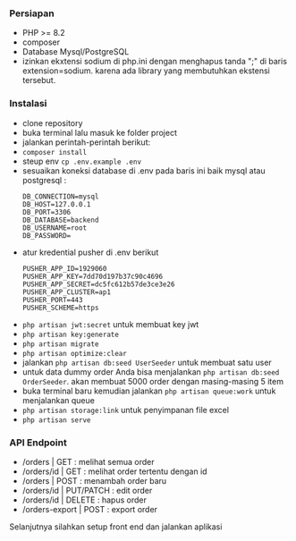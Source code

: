 ### Persiapan

-   PHP >= 8.2
-   composer
-   Database Mysql/PostgreSQL
-   izinkan ekxtensi sodium di php.ini dengan menghapus tanda ";" di baris extension=sodium. karena ada library yang membutuhkan ekstensi tersebut.

### Instalasi

-   clone repository
-   buka terminal lalu masuk ke folder project
-   jalankan perintah-perintah berikut:
-   `composer install`
-   steup env
    `cp .env.example .env`
-   sesuaikan koneksi database di .env pada baris ini baik mysql atau postgresql :
    ```
    DB_CONNECTION=mysql
    DB_HOST=127.0.0.1
    DB_PORT=3306
    DB_DATABASE=backend
    DB_USERNAME=root
    DB_PASSWORD=
    ```
-   atur kredential pusher di .env berikut
    ```
    PUSHER_APP_ID=1929060
    PUSHER_APP_KEY=7dd70d197b37c90c4696
    PUSHER_APP_SECRET=dc5fc612b57de3ce3e26
    PUSHER_APP_CLUSTER=ap1
    PUSHER_PORT=443
    PUSHER_SCHEME=https
    ```
-   `php artisan jwt:secret` untuk membuat key jwt
-   `php artisan key:generate`
-   `php artisan migrate`
-   `php artisan optimize:clear`
-   jalankan `php artisan db:seed UserSeeder` untuk membuat satu user
-   untuk data dummy order Anda bisa menjalankan `php artisan db:seed OrderSeeder`. akan membuat 5000 order dengan masing-masing 5 item
-   buka terminal baru kemudian jalankan `php artisan queue:work` untuk menjalankan queue
-   `php artisan storage:link` untuk penyimpanan file excel
-   `php artisan serve`

### API Endpoint

-   /orders | GET : melihat semua order
-   /orders/id | GET : melihat order tertentu dengan id
-   /orders | POST : menambah order baru
-   /orders/id | PUT/PATCH : edit order
-   /orders/id | DELETE : hapus order
-   /orders-export | POST : export order

Selanjutnya silahkan setup front end dan jalankan aplikasi
